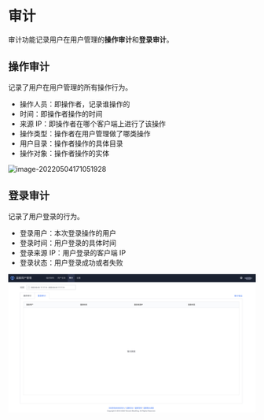 # 审计

审计功能记录用户在用户管理的**操作审计**和**登录审计**。

## 操作审计

记录了用户在用户管理的所有操作行为。

- 操作人员：即操作者，记录谁操作的
- 时间：即操作者操作的时间
- 来源 IP：即操作者在哪个客户端上进行了该操作
- 操作类型：操作者在用户管理做了哪类操作
- 用户目录：操作者操作的具体目录
- 操作对象：操作者操作的实体

![image-20220504171051928](/Users/edwinwu/bkiam/ZH/6.0/用户管理/产品白皮书/产品功能/Audits/image-20220504171051928.png)

## 登录审计

记录了用户登录的行为。

- 登录用户：本次登录操作的用户
- 登录时间：用户登录的具体时间
- 登录来源 IP：用户登录的客户端 IP
- 登录状态：用户登录成功或者失败

![image-20220504171851662](Audits/image-20220504171851662.png)